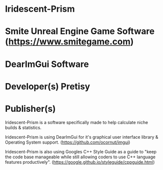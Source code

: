 # Iridescent-Prism
# Smite Unreal Engine Game Software (https://www.smitegame.com)
# DearImGui Software

# Developer(s)	Pretisy
# Publisher(s)	

Iridescent-Prism is a software specifically made to help calculate niche builds & statistics.

Iridescent-Prism is using DearImGui for it's graphical user interface library & Operating System support.
(https://github.com/ocornut/imgui)

Iridescent-Prism is also using Googles C++ Style Guide as a guide to "keep the code base manageable while still allowing coders to use C++ language features productively".
(https://google.github.io/styleguide/cppguide.html)